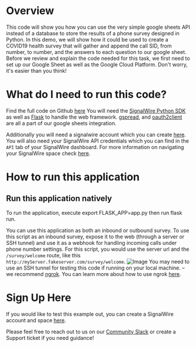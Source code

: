 # Overview

This code will show you how you can use the very simple google sheets API instead of a database to store the results of a phone survey designed in Python. In this demo, we will show how it could be used to create a COVID19 health survey that will gather and append the call SID, from number, to number, and the answers to each question to our google sheet. Before we review and explain the code needed for this task, we first need to set up our Google Sheet as well as the Google Cloud Platform. Don't worry, it's easier than you think!

# What do I need to run this code?
Find the full code on Github [here](https://github.com/signalwire/signalwire-guides/tree/master/code/python_phone_survey)
You will need the [SignalWire Python SDK](https://developer.signalwire.com/compatibility-api/reference/client-libraries-and-sdks#python) as well as [Flask](https://flask.palletsprojects.com/en/2.0.x/installation/#install-flask) to handle the web framework. [gspread](https://docs.gspread.org/en/latest/), and
[oauth2client](https://pypi.org/project/oauth2client/) are all a part of our google sheets integration.

Additionally you will need a signalwire account which you can create [here](https://m.signalwire.com/signups/new?s=1). You will also need your SignalWire API credentials which you can find in the `API` tab of your SignalWire dashboard. For more information on navigating your SignalWire space check [here](https://developer.signalwire.com/apis/docs/navigating-your-space).

# How to run this application

## Run this application natively
To run the application, execute export FLASK_APP=app.py then run flask run.

You can use this application as both an inbound or outbound survey. To use this script as an inbound survey, expose it to the web (through a server or SSH tunnel) and use it as a webhook for handling incoming calls under phone number settings. For this script, you would use the server url and the `/survey/welcome` route, like this `http://myServer.fakeserver.com/survey/welcome`.
![Image](https://github.com/signalwire/guides/blob/kguffey-mass-upload-patch-1/Voice/Phone%20Survey%20With%20Python/Image1.png?raw=true)
You may need to use an SSH tunnel for testing this code if running on your local machine. – we recommend [ngrok](https://ngrok.com/). You can learn more about how to use ngrok [here](https://developer.signalwire.com/apis/docs/how-to-test-webhooks-with-ngrok). 


# Sign Up Here

If you would like to test this example out, you can create a SignalWire account and space [here](https://m.signalwire.com/signups/new?s=1).

Please feel free to reach out to us on our [Community Slack](https://join.slack.com/t/signalwire-community/shared_invite/zt-sjagsni8-AYKmOMhP_1sVMvz9Ya_r0Q) or create a Support ticket if you need guidance!
